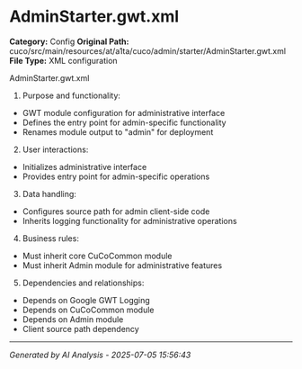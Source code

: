 # AdminStarter.gwt.xml

**Category:** Config
**Original Path:** cuco/src/main/resources/at/a1ta/cuco/admin/starter/AdminStarter.gwt.xml
**File Type:** XML configuration

AdminStarter.gwt.xml
1. Purpose and functionality:
- GWT module configuration for administrative interface
- Defines the entry point for admin-specific functionality
- Renames module output to "admin" for deployment

2. User interactions:
- Initializes administrative interface
- Provides entry point for admin-specific operations

3. Data handling:
- Configures source path for admin client-side code
- Inherits logging functionality for administrative operations

4. Business rules:
- Must inherit core CuCoCommon module
- Must inherit Admin module for administrative features

5. Dependencies and relationships:
- Depends on Google GWT Logging
- Depends on CuCoCommon module
- Depends on Admin module
- Client source path dependency

---
*Generated by AI Analysis - 2025-07-05 15:56:43*
